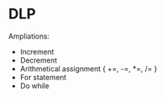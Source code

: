 # DLP
Ampliations:
- Increment
- Decrement
- Arithmetical assignment { +=, -=, *=, /= }
- For statement
- Do while